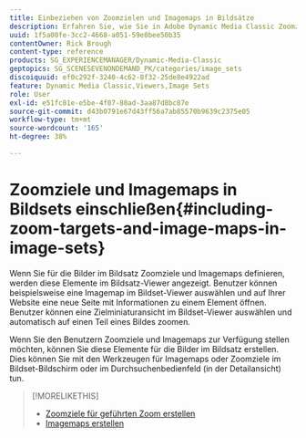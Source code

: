 ```yaml
---
title: Einbeziehen von Zoomzielen und Imagemaps in Bildsätze
description: Erfahren Sie, wie Sie in Adobe Dynamic Media Classic Zoomziele und Imagemaps in Bildsets einbeziehen.
uuid: 1f5a00fe-3cc2-4668-a051-59e0bee50b35
contentOwner: Rick Brough
content-type: reference
products: SG_EXPERIENCEMANAGER/Dynamic-Media-Classic
geptopics: SG_SCENESEVENONDEMAND_PK/categories/image_sets
discoiquuid: ef0c292f-3240-4c62-8f32-25de8e4922ad
feature: Dynamic Media Classic,Viewers,Image Sets
role: User
exl-id: e51fc81e-e5be-4f07-80ad-3aa87d8bc87e
source-git-commit: d43b0791e67d43ff56a7ab85570b9639c2375e05
workflow-type: tm+mt
source-wordcount: '165'
ht-degree: 38%

---
```


# Zoomziele und Imagemaps in Bildsets einschließen{#including-zoom-targets-and-image-maps-in-image-sets}

Wenn Sie für die Bilder im Bildsatz Zoomziele und Imagemaps definieren, werden diese Elemente im Bildsatz-Viewer angezeigt. Benutzer können beispielsweise eine Imagemap im Bildset-Viewer auswählen und auf Ihrer Website eine neue Seite mit Informationen zu einem Element öffnen. Benutzer können eine Zielminiaturansicht im Bildset-Viewer auswählen und automatisch auf einen Teil eines Bildes zoomen.

Wenn Sie den Benutzern Zoomziele und Imagemaps zur Verfügung stellen möchten, können Sie diese Elemente für die Bilder im Bildsatz erstellen. Dies können Sie mit den Werkzeugen für Imagemaps oder Zoomziele im Bildset-Bildschirm oder im Durchsuchenbedienfeld (in der Detailansicht) tun.

>[!MORELIKETHIS]
>
>* [Zoomziele für geführten Zoom erstellen](creating-zoom-targets-guided-zoom.md#creating_zoom_targets_for_guided_zoom)
>* [Imagemaps erstellen](creating-image-maps.md#creating_image_maps)

